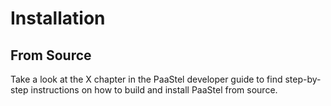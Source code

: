 # Installation

## From Source

Take a look at the X chapter in the PaaStel developer guide to find step-by-step
instructions on how to build and install PaaStel from source.
